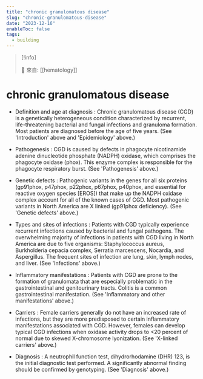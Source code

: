 ```yaml
---
title: "chronic granulomatous disease"
slug: "chronic-granulomatous-disease"
date: "2023-12-16"
enableToc: false
tags:
  - building
---
```


> [!info]
>
> 🌱 來自: [[hematology]]

# chronic granulomatous disease

- Definition and age at diagnosis : Chronic granulomatous disease (CGD) is a genetically heterogeneous condition characterized by recurrent, life-threatening bacterial and fungal infections and granuloma formation.
  Most patients are diagnosed before the age of five years. (See 'Introduction' above and 'Epidemiology' above.)

- Pathogenesis : CGD is caused by defects in phagocyte nicotinamide adenine dinucleotide phosphate (NADPH) oxidase, which comprises the phagocyte oxidase (phox).
  This enzyme complex is responsible for the phagocyte respiratory burst. (See 'Pathogenesis' above.)

- Genetic defects : Pathogenic variants in the genes for all six proteins (gp91phox, p47phox, p22phox, p67phox, p40phox, and essential for reactive oxygen species [EROS]) that make up the NADPH oxidase complex account for all of the known cases of CGD.
  Most pathogenic variants in North America are X linked (gp91phox deficiency). (See 'Genetic defects' above.)

- Types and sites of infections : Patients with CGD typically experience recurrent infections caused by bacterial and fungal pathogens.
  The overwhelming majority of infections in patients with CGD living in North America are due to five organisms: Staphylococcus aureus, Burkholderia cepacia complex, Serratia marcescens, Nocardia, and Aspergillus. The frequent sites of infection are lung, skin, lymph nodes, and liver. (See 'Infections' above.)

- Inflammatory manifestations : Patients with CGD are prone to the formation of granulomata that are especially problematic in the gastrointestinal and genitourinary tracts. Colitis is a common gastrointestinal manifestation. (See 'Inflammatory and other manifestations' above.)

- Carriers : Female carriers generally do not have an increased rate of infections, but they are more predisposed to certain inflammatory manifestations associated with CGD.
  However, females can develop typical CGD infections when oxidase activity drops to <20 percent of normal due to skewed X-chromosome lyonization. (See 'X-linked carriers' above.)

- Diagnosis : A neutrophil function test, dihydrorhodamine (DHR) 123, is the initial diagnostic test performed. A significantly abnormal finding should be confirmed by genotyping. (See 'Diagnosis' above.)
